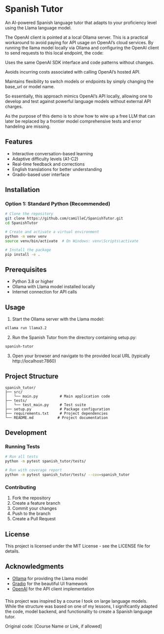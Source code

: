 # Spanish Tutor

An AI-powered Spanish language tutor that adapts to your proficiency level using the Llama language model.

The OpenAI client is pointed at a local Ollama server. This is a practical workaround to avoid paying for API usage on OpenAI’s cloud services.
By running the llama model locally via Ollama and configuring the OpenAI client to send requests to this local endpoint, the code:

Uses the same OpenAI SDK interface and code patterns without changes.

Avoids incurring costs associated with calling OpenAI’s hosted API.

Maintains flexibility to switch models or endpoints by simply changing the base_url or model name.

So essentially, this approach mimics OpenAI’s API locally, allowing one to develop and test against powerful language models without external API charges.

As the purpose of this demo is to show how to wire up a free LLM that can later be replaced by a frontier model comprehensive tests and error handeling are missing.


## Features

- Interactive conversation-based learning
- Adaptive difficulty levels (A1-C2)
- Real-time feedback and corrections
- English translations for better understanding
- Gradio-based user interface



## Installation

### Option 1: Standard Python (Recommended)

```bash
# Clone the repository
git clone https://github.com/camilleC/SpanishTutor.git
cd SpanishTutor

# Create and activate a virtual environment
python -m venv venv
source venv/bin/activate  # On Windows: venv\Scripts\activate

# Install the package
pip install -e .
```

## Prerequisites

- Python 3.8 or higher
- Ollama with Llama model installed locally
- Internet connection for API calls

## Usage

1. Start the Ollama server with the Llama model:
```bash
ollama run llama3.2
```

2. Run the Spanish Tutor from the directory containing setup.py:
```bash
spanish-tutor
```

3. Open your browser and navigate to the provided local URL (typically http://localhost:7860)

## Project Structure

```
spanish_tutor/
├── src/
│   └── main.py          # Main application code
├── tests/
│   └── test_main.py     # Test suite
├── setup.py             # Package configuration
├── requirements.txt     # Project dependencies
└── README.md           # Project documentation
```

## Development

### Running Tests

```bash
# Run all tests
python -m pytest spanish_tutor/tests/

# Run with coverage report
python -m pytest spanish_tutor/tests/ --cov=spanish_tutor
```

### Contributing

1. Fork the repository
2. Create a feature branch
3. Commit your changes
4. Push to the branch
5. Create a Pull Request

## License

This project is licensed under the MIT License - see the LICENSE file for details.

## Acknowledgments

- [Ollama](https://ollama.ai/) for providing the Llama model
- [Gradio](https://gradio.app/) for the beautiful UI framework
- [OpenAI](https://openai.com/) for the API client implementation

###
This project was inspired by a course I took on large language models. 
While the structure was based on one of my lessons, I significantly adapted the code, 
model backend, and functionality to create a Spanish language tutor.

Original code: [Course Name or Link, if allowed]